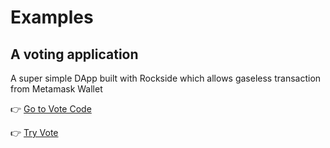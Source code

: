 # Examples

## A voting application
A super simple DApp built with Rockside which allows gaseless transaction from Metamask Wallet

👉 [Go to Vote Code](https://github.com/rocksideio/vote-showcase-app)

👉 [Try Vote](https://showcase-vote.rockside.io/)
